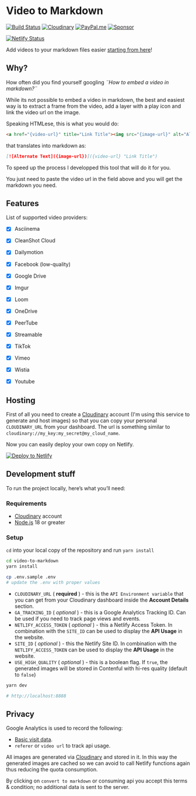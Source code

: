 Video to Markdown
=================

[![Build Status](https://travis-ci.org/marcomontalbano/video-to-markdown.svg?branch=master)](https://travis-ci.org/marcomontalbano/video-to-markdown)
[![Cloudinary](https://shields.io/badge/-Cloudinary-3448c5)](https://cloudinary.com/invites/lpov9zyyucivvxsnalc5/nfvt85kdqleszdah0hxq)
[![PayPal.me](https://img.shields.io/badge/paypal-donate-119fde.svg)](https://www.paypal.me/marcomontalbano)
[![Sponsor](https://img.shields.io/badge/-Sponsor-fafbfc?logo=GitHub%20Sponsors)](https://github.com/sponsors/marcomontalbano)

[![Netlify Status](https://api.netlify.com/api/v1/badges/545bbce5-8f34-4834-9e16-685a9990c987/deploy-status)](https://app.netlify.com/sites/video-to-markdown/deploys)

Add videos to your markdown files easier [starting from here](https://video-to-markdown.marcomontalbano.com/)!


## Why?

How often did you find yourself googling _¨How to embed a video in markdown?¨_

While its not possible to embed a video in markdown, the best and easiest way is to extract a frame from the video, add a layer with a play icon and link the video url on the image.

Speaking HTMLese, this is what you would do:

```html
<a href="{video-url}" title="Link Title"><img src="{image-url}" alt="Alternate Text" /></a>
```

that translates into markdown as:

```md
[![Alternate Text]({image-url})]({video-url} "Link Title")
```

To speed up the process I developped this tool that will do it for you.

You just need to paste the video url in the field above and you will get the markdown you need.


## Features

List of supported video providers:

- [x] Asciinema
- [x] CleanShot Cloud
- [x] Dailymotion
- [x] Facebook (low-quality)
- [x] Google Drive
- [x] Imgur
- [x] Loom
- [x] OneDrive
- [x] PeerTube
- [x] Streamable
- [x] TikTok
- [x] Vimeo
- [x] Wistia
- [x] Youtube


## Hosting

First of all you need to create a [Cloudinary] account (I'm using this service to generate and host images) so that you can copy your personal `CLOUDINARY_URL` from your dashboard. The url is something similar to `cloudinary://my_key:my_secret@my_cloud_name`.

Now you can easily deploy your own copy on Netlify.

[![Deploy to Netlify](https://www.netlify.com/img/deploy/button.svg)](https://app.netlify.com/start/deploy?repository=https://github.com/marcomontalbano/video-to-markdown)


## Development stuff

To run the project locally, here’s what you’ll need:

### Requirements

* [Cloudinary] account
* [Node.js](https://nodejs.org/) 18 or greater

### Setup

`cd` into your local copy of the repository and run `yarn install`

```sh
cd video-to-markdown
yarn install
```

```sh
cp .env.sample .env
# update the .env with proper values
```

* `CLOUDINARY_URL` ( **required** ) - this is the `API Environment variable` that you can get from your Cloudinary dashboard inside the **Account Details** section.
* `GA_TRACKING_ID` ( _optional_ ) - this is a Google Analytics Tracking ID. Can be used if you need to track page views and events.
* `NETLIFY_ACCESS_TOKEN` ( _optional_ ) - this a Netlify Access Token. In combination with the `SITE_ID` can be used to display the **API Usage** in the website.
* `SITE_ID` ( _optional_ ) - this the Netlify Site ID. In combination with the `NETLIFY_ACCESS_TOKEN` can be used to display the **API Usage** in the website.
* `USE_HIGH_QUALITY` ( _optional_ ) - this is a boolean flag. If `true`, the generated images will be stored in Contenful with hi-res quality (default to `false`)

```sh
yarn dev

# http://localhost:8888
```

## Privacy

Google Analytics is used to record the following:

* [Basic visit data](https://support.google.com/analytics/answer/6004245?ref_topic=2919631).
* `referer` or `video url` to track api usage.

All images are generated via [Cloudinary] and stored in it.
In this way the generated images are cached so we can avoid to call Netlify functions again thus reducing the quota consumption.

By clicking on `convert to markdown` or consuming api you accept this terms & condition; no additional data is sent to the server.

[Cloudinary]: https://cloudinary.com/invites/lpov9zyyucivvxsnalc5/nfvt85kdqleszdah0hxq
